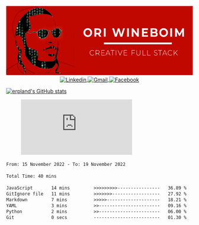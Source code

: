 <center>
<img src="https://github.com/erpland/erpland/blob/main/assets/banner.gif"/>

<a href="https://www.linkedin.com/in/ori-wineboim/">
  <img align="center" alt="Linkedin" src="https://img.shields.io/badge/linkedin-%230077B5.svg?style=for-the-badge&logo=linkedin&logoColor=white" />
</a>
<a href="mailto:yanuka7@gmail.com.com">
  <img align="center" alt="Gmail" src="https://img.shields.io/badge/Gmail-D14836?style=for-the-badge&logo=gmail&logoColor=white" />
</a>
<a href="https://www.facebook.com/ORi.Win">
  <img align="center" alt="Facebook" src="https://img.shields.io/badge/Facebook-%231877F2.svg?style=for-the-badge&logo=Facebook&logoColor=white" />
</a>
</center>



[![erpland's GitHub stats](https://github-readme-stats.vercel.app/api?username=erpland)](https://github.com/erpland/github-readme-stats)
<!--
**erpland/erpland** is a ✨ _special_ ✨ repository because its `README.md` (this file) appears on your GitHub profile.

Here are some ideas to get you started:

- 🔭 I’m currently working on ...
- 🌱 I’m currently learning ...
- 👯 I’m looking to collaborate on ...
- 🤔 I’m looking for help with ...
- 💬 Ask me about ...
- 📫 How to reach me: ...
- 😄 Pronouns: ...
- ⚡ Fun fact: ...
-->
<figure><embed src="https://wakatime.com/share/@erpland/bac6859b-2a8a-4478-aa68-2879f4337761.svg"></embed></figure>
<!--START_SECTION:waka-->

```text
From: 15 November 2022 - To: 19 November 2022

Total Time: 40 mins

JavaScript       14 mins         >>>>>>>>>----------------   36.89 %
GitIgnore file   11 mins         >>>>>>>------------------   27.92 %
Markdown         7 mins          >>>>>--------------------   18.21 %
YAML             3 mins          >>-----------------------   09.16 %
Python           2 mins          >>-----------------------   06.00 %
Git              0 secs          -------------------------   01.30 %
```

<!--END_SECTION:waka-->
